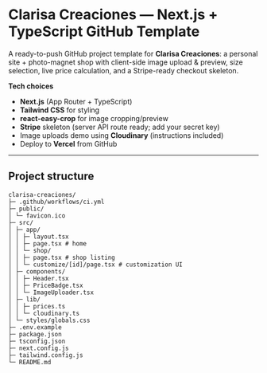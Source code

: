 # Clarisa Creaciones — Next.js + TypeScript GitHub Template


A ready-to-push GitHub project template for **Clarisa Creaciones**: a personal site + photo-magnet shop with client-side image upload & preview, size selection, live price calculation, and a Stripe-ready checkout skeleton.


**Tech choices**
- **Next.js** (App Router + TypeScript)
- **Tailwind CSS** for styling
- **react-easy-crop** for image cropping/preview
- **Stripe** skeleton (server API route ready; add your secret key)
- Image uploads demo using **Cloudinary** (instructions included)
- Deploy to **Vercel** from GitHub


---


## Project structure


```
clarisa-creaciones/
├─ .github/workflows/ci.yml
├─ public/
│ └─ favicon.ico
├─ src/
│ ├─ app/
│ │ ├─ layout.tsx
│ │ ├─ page.tsx # home
│ │ └─ shop/
│ │ ├─ page.tsx # shop listing
│ │ └─ customize/[id]/page.tsx # customization UI
│ ├─ components/
│ │ ├─ Header.tsx
│ │ ├─ PriceBadge.tsx
│ │ └─ ImageUploader.tsx
│ ├─ lib/
│ │ ├─ prices.ts
│ │ └─ cloudinary.ts
│ └─ styles/globals.css
├─ .env.example
├─ package.json
├─ tsconfig.json
├─ next.config.js
├─ tailwind.config.js
└─ README.md
